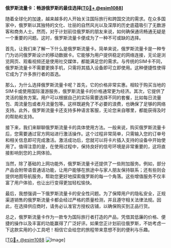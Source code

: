 **俄罗斯流量卡：畅游俄罗斯的最佳选择[[TG💪+ @esim1088](https://t.me/s/esim1088)]**

随着全球化的加速，越来越多的人开始关注国际旅行和跨国交流的需求。在众多国家中，俄罗斯以其独特的文化、壮丽的自然风光以及深厚的历史底蕴吸引了无数游客和商务人士。然而，对于计划前往俄罗斯的朋友来说，如何确保通讯畅通无疑是一个重要的问题。这时，俄罗斯流量卡便成为了一种不可或缺的选择。

首先，让我们来了解一下什么是俄罗斯流量卡。简单来说，俄罗斯流量卡是一种专门为访问俄罗斯设计的移动数据卡。它能够为用户提供稳定的网络连接，无论是浏览网页、观看视频还是使用社交媒体，都能满足您的需求。与传统的SIM卡不同，俄罗斯流量卡不需要更换手机，只需将其插入设备即可立即使用。这种便捷性使得它成为了许多旅行者的首选。

那么，为什么选择俄罗斯流量卡呢？首先，它的价格非常实惠。相较于购买当地的SIM卡或使用国际漫游服务，俄罗斯流量卡的价格通常更为经济。其次，它提供了灵活的服务方案。用户可以根据自己的实际需要选择不同的套餐，比如每日流量包、周流量包或者月流量包等。这样既避免了不必要的浪费，也确保了足够的网络支持。此外，俄罗斯流量卡还支持多种语言客服，无论您来自哪里，都能获得及时的帮助和支持。

接下来，我们来聊聊俄罗斯流量卡的具体使用方法。一般来说，购买俄罗斯流量卡后，您需要通过官方网站进行激活操作。这个过程非常简单，只需输入您的订单号和相关信息即可完成激活。激活成功后，您就可以将卡片插入支持的设备中开始使用了。值得注意的是，在使用过程中，保持良好的信号环境是非常重要的，这将直接影响到您的上网体验。

当然，除了基础的上网功能外，俄罗斯流量卡还提供了一些附加服务。例如，部分产品会附带语音通话功能，让用户能够在旅途中与家人朋友保持联系；还有些则会提供地图导航服务，帮助您更好地探索俄罗斯的每一个角落。这些增值服务不仅丰富了用户体验，也让出行变得更加轻松愉快。

最后，我想强调一下俄罗斯流量卡的安全性问题。为了保障用户的隐私安全，正规渠道销售的俄罗斯流量卡都会经过严格的质量检测，并且遵守相关法律法规。因此，在选择供应商时，请务必认准官方授权店铺，以确保购买到正品行货。

总之，俄罗斯流量卡作为一款专为国际旅行者打造的产品，凭借其低廉的价格、便捷的操作以及丰富的功能赢得了广泛好评。如果您正计划前往俄罗斯，不妨考虑一下这款实用的小工具吧！相信它会给您的旅程带来意想不到的便利与乐趣。

[[TG💪+ @esim1088](https://t.me/s/esim1088) ![Image](https://i.postimg.cc/4NQfJmqS/Snipaste-2025-05-13-00-14-12.png)]